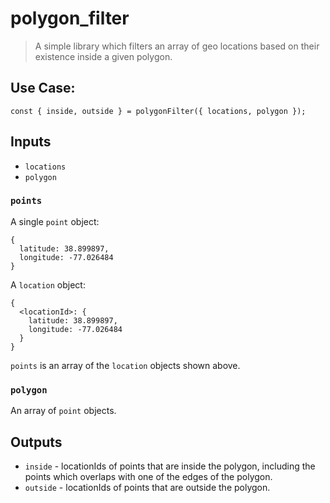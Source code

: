 # polygon_filter

> A simple library which filters an array of geo locations based on their existence inside a given polygon.

## Use Case:

```
const { inside, outside } = polygonFilter({ locations, polygon });
```

## Inputs

- `locations`
- `polygon`


### `points`

A single `point` object:

```
{
  latitude: 38.899897,
  longitude: -77.026484
}
```

A `location` object:

```
{
  <locationId>: {
    latitude: 38.899897,
    longitude: -77.026484
  }
}

```

`points` is an array of the `location` objects shown above.


### `polygon`

An array of `point` objects.


## Outputs

- `inside` - locationIds of points that are inside the polygon, including the points which overlaps with one of the edges of the polygon.
- `outside` - locationIds of points that are outside the polygon.
